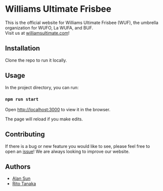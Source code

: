 # Williams Ultimate Frisbee

This is the official website for Williams Ultimate Frisbee (WUF), the umbrella organization for WUFO, La WUFA, and BUF.\
Visit us at [williamsultimate.com](https://williamsultimate.com)!

## Installation

Clone the repo to run it locally.

## Usage

In the project directory, you can run:

### `npm run start`

Open [http://localhost:3000](http://localhost:3000) to view it in the browser.

The page will reload if you make edits.

## Contributing

If there is a bug or new feature you would like to see, please feel free to open an [issue](https://github.com/WilliamsUltimate/williamsultimate/issues)! We are always looking to improve our website.

## Authors
- [Alan Sun](https://github.com/alansun25)
- [Rito Tanaka](https://github.com/ritot)
